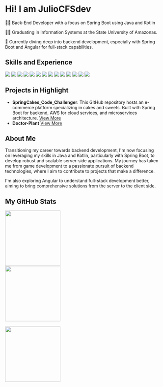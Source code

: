 # Hi! I am JulioCFSdev

👨‍💻 Back-End Developer with a focus on Spring Boot using Java and Kotlin

👨‍🎓 Graduating in Information Systems at the State University of Amazonas.

🌱 Currently diving deep into backend development, especially with Spring Boot and Angular for full-stack capabilities.

## Skills and Experience
![](https://img.shields.io/badge/Code-Java-green)
![](https://img.shields.io/badge/Code-C-blue)
![](https://img.shields.io/badge/Code-C++-blueviolet)
![](https://img.shields.io/badge/Code-C%23-brightgreen)
![](https://img.shields.io/badge/Code-Python-yellow)
![](https://img.shields.io/badge/Code-Lua-lightgrey)
![](https://img.shields.io/badge/Code-Kotlin-purple)
![](https://img.shields.io/badge/Framework-Spring-green)
![](https://img.shields.io/badge/Framework-Flask-lightgrey)
![](https://img.shields.io/badge/Tool-Docker-blue)
![](https://img.shields.io/badge/Tool-Postman-orange)
![](https://img.shields.io/badge/Build-Gradle-brightgreen)
![](https://img.shields.io/badge/Test-Selenium-green)
![](https://img.shields.io/badge/Framework-Angular-red)

## Projects in Highlight
- **SpringCakes_Code_Challenger**: This GitHub repository hosts an e-commerce platform specializing in cakes and sweets. Built with Spring Boot for backend, AWS for cloud services, and microservices architecture.  [View More](https://github.com/JulioCFSdev/SpringCakes_Code_Challenger.git)
- **Doctor-Plant** [View More](https://github.com/JulioCFSdev/Doctor-Plant.git)

## About Me
Transitioning my career towards backend development, I'm now focusing on leveraging my skills in Java and Kotlin, particularly with Spring Boot, to develop robust and scalable server-side applications. My journey has taken me from game development to a passionate pursuit of backend technologies, where I aim to contribute to projects that make a difference.

I'm also exploring Angular to understand full-stack development better, aiming to bring comprehensive solutions from the server to the client side.

## My GitHub Stats

<div>
  <a href="https://github.com/JulioCFSdev">
  <img height="180cm" src="https://github-readme-stats.vercel.app/api?username=JulioCFSdev&show_icons=true&theme=cobalt&include_all_commits=true&count_private=true"/>
    <br>
  <img height="180cm" src="https://github-readme-stats.vercel.app/api/top-langs/?username=JulioCFSdev&layout=compact&langs_count=10&theme=cobalt"/>
<div>

<br>
<img height="180em" src="https://github-readme-streak-stats.herokuapp.com?user=JulioCFSdev&theme=cobalt&date_format=M%20j%5B%2C%20Y%5D"/>
<br>

